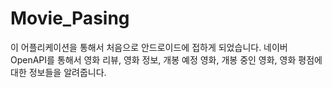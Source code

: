 # Movie_Pasing
이 어플리케이션을 통해서 처음으로 안드로이드에 접하게 되었습니다.
네이버 OpenAPI를 통해서 영화 리뷰, 영화 정보, 개봉 예정 영화, 개봉 중인 영화, 영화 평점에 대한 정보들을 알려줍니다.
